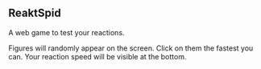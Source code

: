 ## ReaktSpid
A web game to test your reactions.

Figures will randomly appear on the screen.
Click on them the fastest you can. 
Your reaction speed will be visible at the bottom.

